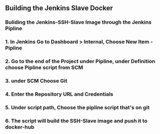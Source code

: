 ## Building the Jenkins Slave Docker

### Buliding the Jenkins-SSH-Slave Image through the Jenkins Pipline

### 1. In Jenkins Go to Dashboard > Internal, Choose New Item - Pipline

### 2. Go to the end of the Project under Pipline, under Definition choose Pipline script from SCM

### 3. under SCM Choose Git

### 4. Enter the Repository URL and Credentials

### 5. Under script path, Choose the pipline script that's on git

### 6. The script will build the SSH-Slave image and push it to docker-hub
